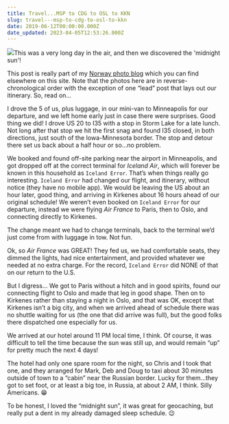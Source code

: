 ```yaml
---
title: Travel...MSP to CDG to OSL to KKN
slug: travel---msp-to-cdg-to-osl-to-kkn
date: 2019-06-12T00:00:00.000Z
date_updated: 2023-04-05T12:53:26.000Z
---
```


![](https://images-summittdweller.nyc3.digitaloceanspaces.com/Norway-Photos-2019/Minneapolis-Saint%20Paul%20International%20Airport%20-%20Minneapolis,%20MN,%20June%2011,%202019/IMG_0352.png)This was a very long day in the air, and then we discovered the 'midnight sun'!

This post is really part of my [Norway photo blog](http://weblog-sd.docksal/photos/norway-june-2019/norway-june-2019/) which you can find elsewhere on this site.  Note that the photos here are in reverse-chronological order with the exception of one “lead” post that lays out our itinerary.  So, read on…

I drove the 5 of us, plus luggage, in our mini-van to Minneapolis for our departure, and we left home early just in case there were surprises.  Good thing we did!  I drove US 20 to I35 with a stop in Storm Lake for a late lunch.  Not long after that stop we hit the first snag and found I35 closed, in both directions, just south of the Iowa-Minnesota border.  The stop and detour there set us back about a half hour or so…no problem.

We booked and found off-site parking near the airport in Minneapolis, and got dropped off at the correct terminal for *Iceland Air*, which will forever be known in this household as `Iceland Error`.  That’s when things really go interesting.  `Iceland Error` had changed our flight, and itinerary, without notice (they have no mobile app).  We would be leaving the US about an hour later, good thing, and arriving in Kirkenes about 16 hours ahead of our original schedule! We weren’t even booked on `Iceland Error` for our departure, instead we were flying *Air France* to Paris, then to Oslo, and connecting directly to Kirkenes.

The change meant we had to change terminals, back to the terminal we’d just come from with luggage in tow. Not fun.

Ok, so *Air France* was GREAT!  They fed us, we had comfortable seats, they dimmed the lights, had nice entertainment, and provided whatever we needed at no extra charge. For the record, `Iceland Error` did NONE of that on our return to the U.S.

But I digress… We got to Paris without a hitch and in good spirits, found our connecting flight to Oslo and made that leg in good shape.  Then on to Kirkenes rather than staying a night in Oslo, and that was OK, except that Kirkenes isn’t a big city, and when we arrived ahead of schedule there was no shuttle waiting for us (the one that did arrive was full), but the good folks there dispatched one especially for us.

We arrived at our hotel around 11 PM local time, I think.  Of course, it was difficult to tell the time because the sun was still up, and would remain “up” for pretty much the next 4 days!

The hotel had only one spare room for the night, so Chris and I took that one, and they arranged for Mark, Deb and Doug to taxi about 30 minutes outside of town to a “cabin” near the Russian border.  Lucky for them…they got to set foot, or at least a big toe, in Russia, at about 2 AM, I think.  Silly Americans.  😁

To be honest, I loved the “midnight sun”, it was great for geocaching, but really put a dent in my already damaged sleep schedule. 😉
